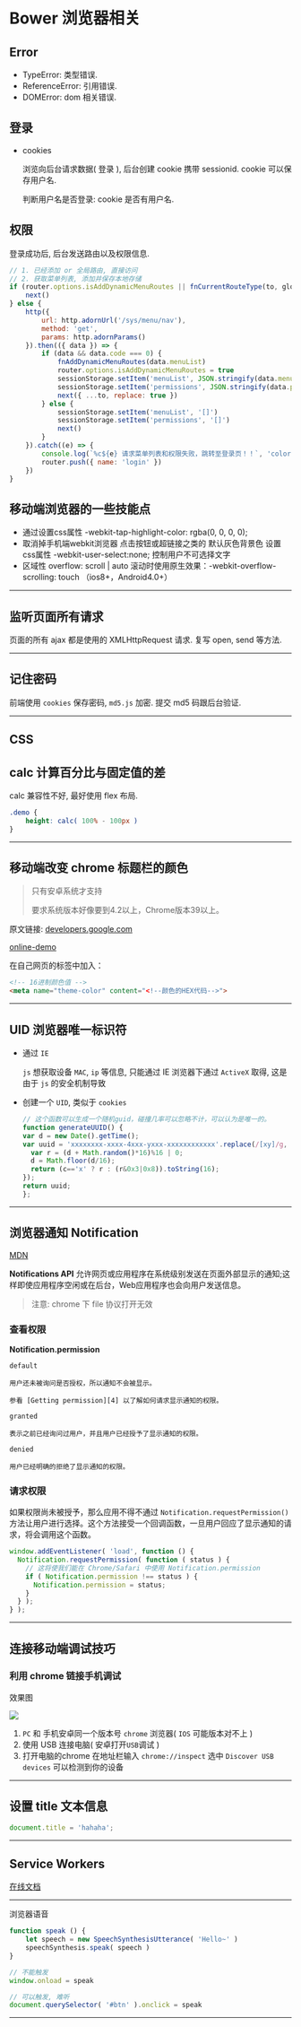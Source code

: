 # Bower 浏览器相关

## Error 

+ TypeError: 类型错误.
+ ReferenceError: 引用错误.
+ DOMError: dom 相关错误.



## 登录

+ cookies

  浏览向后台请求数据( 登录 ), 后台创建 cookie 携带 sessionid. cookie 可以保存用户名.

  判断用户名是否登录: cookie 是否有用户名.



## 权限

登录成功后, 后台发送路由以及权限信息.

```js
// 1. 已经添加 or 全局路由, 直接访问
// 2. 获取菜单列表, 添加并保存本地存储
if (router.options.isAddDynamicMenuRoutes || fnCurrentRouteType(to, globalRoutes) === 'global') {
    next()
} else {
    http({
        url: http.adornUrl('/sys/menu/nav'),
        method: 'get',
        params: http.adornParams()
    }).then(({ data }) => {
        if (data && data.code === 0) {
            fnAddDynamicMenuRoutes(data.menuList)
            router.options.isAddDynamicMenuRoutes = true
            sessionStorage.setItem('menuList', JSON.stringify(data.menuList || '[]'))
            sessionStorage.setItem('permissions', JSON.stringify(data.permissions || '[]'))
            next({ ...to, replace: true })
        } else {
            sessionStorage.setItem('menuList', '[]')
            sessionStorage.setItem('permissions', '[]')
            next()
        }
    }).catch((e) => {
        console.log(`%c${e} 请求菜单列表和权限失败，跳转至登录页！！`, 'color:blue')
        router.push({ name: 'login' })
    })
}
```



## 移动端浏览器的一些技能点

+ 通过设置css属性 -webkit-tap-highlight-color: rgba(0, 0, 0, 0);
+ 取消掉手机端webkit浏览器 点击按钮或超链接之类的 默认灰色背景色 
  设置css属性 -webkit-user-select:none; 控制用户不可选择文字 
+ 区域性 overflow: scroll | auto 滚动时使用原生效果：-webkit-overflow-scrolling: touch （ios8+，Android4.0+）

---



## 监听页面所有请求

页面的所有 ajax 都是使用的 XMLHttpRequest 请求. 复写 open, send 等方法.

---



## 记住密码

前端使用 `cookies` 保存密码, `md5.js` 加密. 提交 md5 码跟后台验证.



---



## CSS

## calc 计算百分比与固定值的差

calc 兼容性不好, 最好使用 flex 布局.

```css
.demo {
    height: calc( 100% - 100px )
}
```



---



## 移动端改变 chrome 标题栏的颜色

> 只有安卓系统才支持
>
> 要求系统版本好像要到4.2以上，Chrome版本39以上。

原文链接: [developers.google.com][1]

[online-demo][1]

在自己网页的<head></head>标签中加入：

```html
<!-- 16进制颜色值 -->
<meta name="theme-color" content="<!--颜色的HEX代码-->">
```



---



## UID 浏览器唯一标识符

+ 通过 `IE`

  `js` 想获取设备 `MAC`, `ip` 等信息, 只能通过 IE 浏览器下通过 `ActiveX` 取得, 这是由于 `js` 的安全机制导致

+ 创建一个 `UID`, 类似于 `cookies`

  ```js
  // 这个函数可以生成一个随机guid，碰撞几率可以忽略不计，可以认为是唯一的。
  function generateUUID() {
  var d = new Date().getTime();
  var uuid = 'xxxxxxxx-xxxx-4xxx-yxxx-xxxxxxxxxxxx'.replace(/[xy]/g, function(c) {
    var r = (d + Math.random()*16)%16 | 0;
    d = Math.floor(d/16);
    return (c=='x' ? r : (r&0x3|0x8)).toString(16);
  });
  return uuid;
  };
  ```

---



## 浏览器通知 Notification

[MDN][3]

**Notifications API** 允许网页或应用程序在系统级别发送在页面外部显示的通知;这样即使应用程序空闲或在后台，Web应用程序也会向用户发送信息。

> 注意: chrome 下 file 协议打开无效

### 查看权限

**Notification.permission**

`default`

	用户还未被询问是否授权，所以通知不会被显示。
	
	参看 [Getting permission][4] 以了解如何请求显示通知的权限。

`granted`

	表示之前已经询问过用户，并且用户已经授予了显示通知的权限。

`denied`

	用户已经明确的拒绝了显示通知的权限。

### 请求权限

如果权限尚未被授予，那么应用不得不通过 `Notification.requestPermission()` 方法让用户进行选择。这个方法接受一个回调函数，一旦用户回应了显示通知的请求，将会调用这个函数。

```js
window.addEventListener( 'load', function () {
  Notification.requestPermission( function ( status ) {
    // 这将使我们能在 Chrome/Safari 中使用 Notification.permission
    if ( Notification.permission !== status ) {
      Notification.permission = status;
    }
  } );
} );
```

---



## 连接移动端调试技巧

### 利用 chrome 链接手机调试

效果图

![](../images/brower_01.png)

1. `PC` 和 手机安卓同一个版本号 `chrome` 浏览器( `IOS` 可能版本对不上 )
2. 使用 USB 连接电脑( 安卓打开`USB`调试 )
3. 打开电脑的chrome 在地址栏输入 `chrome://inspect`  选中 `Discover USB devices` 可以检测到你的设备 



---



## 设置 title 文本信息

```js
document.title = 'hahaha';
```

---



## Service Workers

[在线文档][10]



---



浏览器语音

```js
function speak () {
    let speech = new SpeechSynthesisUtterance( 'Hello~' )
    speechSynthesis.speak( speech )
}

// 不能触发
window.onload = speak

// 可以触发, 难听
document.querySelector( '#btn' ).onclick = speak
```





---

[1]: https://developers.google.com/web/updates/2014/11/Support-for-theme-color-in-Chrome-39-for-Android?hl=en
[2]: https://hodorshy.github.io/example/chrome-title-color.html
[3]: https://developer.mozilla.org/zh-CN/docs/Web/API/notification/Using_Web_Notifications
[4]: https://developer.mozilla.org/zh-CN/docs/Web/API/notification/Using_Web_Notifications#Getting_permission
[5]: https://connect.qq.com/
[6]: https://open.weixin.qq.com/
[7]: https://open.weixin.qq.com/
[8]: https://developer.github.com/apps/building-oauth-apps/creating-an-oauth-app/
[9]: https://developer.github.com/apps/building-oauth-apps/authorizing-oauth-apps/
[10]: https://www.w3ctech.com/topic/866